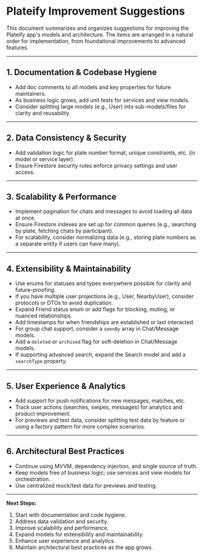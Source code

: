 # Plateify Improvement Suggestions

This document summarizes and organizes suggestions for improving the Plateify app's models and architecture. The items are arranged in a natural order for implementation, from foundational improvements to advanced features.

---

## 1. Documentation & Codebase Hygiene
- Add doc comments to all models and key properties for future maintainers.
- As business logic grows, add unit tests for services and view models.
- Consider splitting large models (e.g., User) into sub-models/files for clarity and reusability.

---

## 2. Data Consistency & Security
- Add validation logic for plate number format, unique constraints, etc. (in model or service layer).
- Ensure Firestore security rules enforce privacy settings and user access.

---

## 3. Scalability & Performance
- Implement pagination for chats and messages to avoid loading all data at once.
- Ensure Firestore indexes are set up for common queries (e.g., searching by plate, fetching chats by participant).
- For scalability, consider normalizing data (e.g., storing plate numbers as a separate entity if users can have many).

---

## 4. Extensibility & Maintainability
- Use enums for statuses and types everywhere possible for clarity and future-proofing.
- If you have multiple user projections (e.g., User, NearbyUser), consider protocols or DTOs to avoid duplication.
- Expand Friend status enum or add flags for blocking, muting, or nuanced relationships.
- Add timestamps for when friendships are established or last interacted.
- For group chat support, consider a `seenBy` array in Chat/Message models.
- Add a `deleted` or `archived` flag for soft-deletion in Chat/Message models.
- If supporting advanced search, expand the Search model and add a `searchType` property.

---

## 5. User Experience & Analytics
- Add support for push notifications for new messages, matches, etc.
- Track user actions (searches, swipes, messages) for analytics and product improvement.
- For previews and test data, consider splitting test data by feature or using a factory pattern for more complex scenarios.

---

## 6. Architectural Best Practices
- Continue using MVVM, dependency injection, and single source of truth.
- Keep models free of business logic; use services and view models for orchestration.
- Use centralized mock/test data for previews and testing.

---

**Next Steps:**
1. Start with documentation and code hygiene.
2. Address data validation and security.
3. Improve scalability and performance.
4. Expand models for extensibility and maintainability.
5. Enhance user experience and analytics.
6. Maintain architectural best practices as the app grows. 